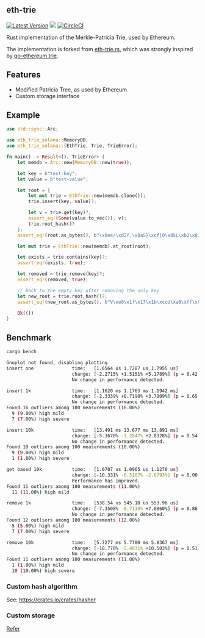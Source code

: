 ## eth-trie

[![Latest Version](https://img.shields.io/crates/v/eth_trie.svg)](https://crates.io/crates/eth_trie)
[![](https://img.shields.io/hexpm/l/plug.svg)](https://github.com/carver/eth-trie.rs/blob/master/LICENSE)
[![CircleCI](https://circleci.com/gh/carver/eth-trie.rs/tree/master.svg?style=svg)](https://circleci.com/gh/carver/eth-trie.rs/tree/master)

Rust implementation of the Merkle-Patricia Trie, used by Ethereum.

The implementation is forked from [eth-trie.rs](https://github.com/carver/eth-trie.rs), which was
strongly inspired by [go-ethereum trie](https://github.com/ethereum/go-ethereum/tree/master/trie).

## Features

- Modified Patricia Tree, as used by Ethereum
- Custom storage interface

## Example

```rust
use std::sync::Arc;

use eth_trie_solana::MemoryDB;
use eth_trie_solana::{EthTrie, Trie, TrieError};

fn main() -> Result<(), TrieError> {
    let memdb = Arc::new(MemoryDB::new(true));

    let key = b"test-key";
    let value = b"test-value";

    let root = {
        let mut trie = EthTrie::new(memdb.clone());
        trie.insert(key, value)?;

        let v = trie.get(key)?;
        assert_eq!(Some(value.to_vec()), v);
        trie.root_hash()?
    };
    assert_eq!(root.as_bytes(), b"\x0ee/\xd2Y,\x8aS}\xcf|0\x85L\xb2\x87\xea\xabt\x0c\x16\xd9G\x0c\xa3\xe0S\xf4\x9b}\xe3g");

    let mut trie = EthTrie::new(memdb).at_root(root);

    let exists = trie.contains(key)?;
    assert_eq!(exists, true);

    let removed = trie.remove(key)?;
    assert_eq!(removed, true);

    // Back to the empty key after removing the only key
    let new_root = trie.root_hash()?;
    assert_eq!(new_root.as_bytes(), b"V\xe8\x1f\x17\x1b\xccU\xa6\xff\x83E\xe6\x92\xc0\xf8n[H\xe0\x1b\x99l\xad\xc0\x01b/\xb5\xe3c\xb4!");

    Ok(())
}

```

## Benchmark

```sh
cargo bench

Gnuplot not found, disabling plotting
insert one              time:   [1.6564 us 1.7287 us 1.7955 us]
                        change: [-2.2715% +1.5151% +5.1789%] (p = 0.42 > 0.05)
                        No change in performance detected.

insert 1k               time:   [1.1620 ms 1.1763 ms 1.1942 ms]
                        change: [-2.3339% +0.7190% +3.7809%] (p = 0.65 > 0.05)
                        No change in performance detected.
Found 16 outliers among 100 measurements (16.00%)
  9 (9.00%) high mild
  7 (7.00%) high severe

insert 10k              time:   [13.491 ms 13.677 ms 13.891 ms]
                        change: [-5.3670% -1.2847% +2.8328%] (p = 0.54 > 0.05)
                        No change in performance detected.
Found 10 outliers among 100 measurements (10.00%)
  9 (9.00%) high mild
  1 (1.00%) high severe

get based 10k           time:   [1.0707 us 1.0965 us 1.1270 us]
                        change: [-10.331% -6.5107% -2.6793%] (p = 0.00 < 0.05)
                        Performance has improved.
Found 11 outliers among 100 measurements (11.00%)
  11 (11.00%) high mild

remove 1k               time:   [538.54 us 545.18 us 553.96 us]
                        change: [-7.3508% -0.7110% +7.0860%] (p = 0.86 > 0.05)
                        No change in performance detected.
Found 12 outliers among 100 measurements (12.00%)
  5 (5.00%) high mild
  7 (7.00%) high severe

remove 10k              time:   [5.7277 ms 5.7780 ms 5.8367 ms]
                        change: [-18.778% -5.4831% +10.503%] (p = 0.51 > 0.05)
                        No change in performance detected.
Found 11 outliers among 100 measurements (11.00%)
  1 (1.00%) high mild
  10 (10.00%) high severe
```

### Custom hash algorithm
See: https://crates.io/crates/hasher

### Custom storage

[Refer](https://github.com/carver/eth-trie.rs/blob/master/src/db.rs)

